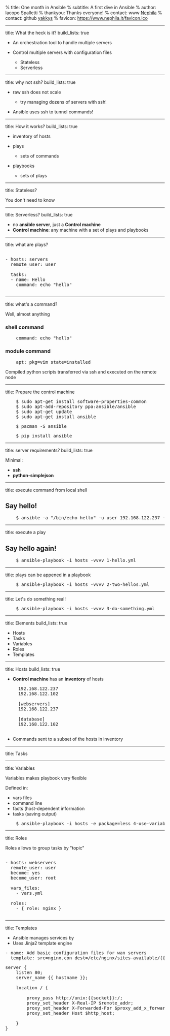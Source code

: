 % title: One month in Ansible
% subtitle: A first dive in Ansible
% author: Iacopo Spalletti
% thankyou: Thanks everyone!
% contact: <span>www</span> <a href="https://www.nephila.it/">Nephila</a>
% contact: <span>github</span> <a href="https://github.com/yakkys">yakkys</a>
% favicon: https://www.nephila.it/favicon.ico

---
title: What the heck is it?
build_lists: true

- An orchestration tool to handle multiple servers
- Control multiple servers with configuration files

    - Stateless
    - Serverless

---
title: why not ssh?
build_lists: true

- raw ssh does not scale

     - try managing dozens of servers with ssh!

- Ansible uses ssh to tunnel commands!

---
title: How it works?
build_lists: true

- inventory of hosts
- plays

    - sets of commands

- playbooks

    - sets of plays

---
title: Stateless?

You don't need to know

---
title: Serverless?
build_lists: true

- no **ansible server**, just a **Control machine**
- **Control machine**: any machine with a set of plays and playbooks

---
title: what are plays?

<pre class="prettyprint" data-lang="yaml">

- hosts: servers
  remote_user: user

  tasks:
  - name: Hello
    command: echo "hello"

</pre>

---
title: what's a command?

Well, almost anything

### shell command

<pre class="prettyprint" data-lang="yaml">
    command: echo "hello"
</pre>

### module command

<pre class="prettyprint" data-lang="yaml">
    apt: pkg=vim state=installed
</pre>

Compiled python scripts transferred via ssh and executed on the remote node 

---
title: Prepare the control machine

<pre class="prettyprint" data-lang="debian/ubuntu">
    $ sudo apt-get install software-properties-common
    $ sudo apt-add-repository ppa:ansible/ansible
    $ sudo apt-get update
    $ sudo apt-get install ansible
</pre>

<pre class="prettyprint" data-lang="arch">
    $ pacman -S ansible
</pre>

<pre class="prettyprint" data-lang="Mac OS">
    $ pip install ansible
</pre>

---
title: server requirements?
build_lists: true

Minimal:

- **ssh**
- **python-simplejson**

---
title: execute command from local shell

## Say hello!

<pre class="prettyprint" data-lang="bash">
    $ ansible -a "/bin/echo hello" -u user 192.168.122.237 -vvvv
</pre>

---
title: execute a play

## Say hello again!

<pre class="prettyprint" data-lang="bash">
    $ ansible-playbook -i hosts -vvvv 1-hello.yml
</pre>

---
title: plays can be appened in a playbook

<pre class="prettyprint" data-lang="bash">
    $ ansible-playbook -i hosts -vvvv 2-two-hellos.yml
</pre>

---
title: Let's do something real!

<pre class="prettyprint" data-lang="bash">
    $ ansible-playbook -i hosts -vvvv 3-do-something.yml
</pre>

---
title: Elements
build_lists: true

- Hosts
- Tasks
- Variables
- Roles
- Templates

---
title: Hosts
build_lists: true

- **Control machine** has an **inventory** of hosts

    <pre class="prettyprint" data-lang="bash">
    192.168.122.237
    192.168.122.102
    
    [webservers]
    192.168.122.237
    
    [database]
    192.168.122.102
    </pre>

- Commands sent to a subset of the hosts in inventory

---
title: Tasks



---
title: Variables

Variables makes playbook very flexible

Defined in:

 * vars files
 * command line
 * facts (host-dependent information
 * tasks (saving output)

<pre class="prettyprint" data-lang="bash">
    $ ansible-playbook -i hosts -e package=less 4-use-variables.yml
</pre>

---
title: Roles

Roles allows to group tasks by "topic"

<pre class="prettyprint" data-lang="bash">

- hosts: webservers
  remote_user: user
  become: yes
  become_user: root

  vars_files:
    - vars.yml

  roles:
    - { role: nginx }

</pre>

---
title: Templates

* Ansible manages services by 
* Uses Jinja2 template engine

<pre class="prettyprint" data-lang="command">
- name: Add basic configuration files for wan servers
  template: src=nginx.con dest=/etc/nginx/sites-available/{{ hostname }}.conf
</pre>

<pre class="prettyprint" data-lang="template">
server {
    listen 80;
    server_name {{ hostname }};

    location / {

        proxy_pass http://unix:{{socket}}:/;
        proxy_set_header X-Real-IP $remote_addr;
        proxy_set_header X-Forwarded-For $proxy_add_x_forwarded_for;
        proxy_set_header Host $http_host;

    }
}
</pre>
